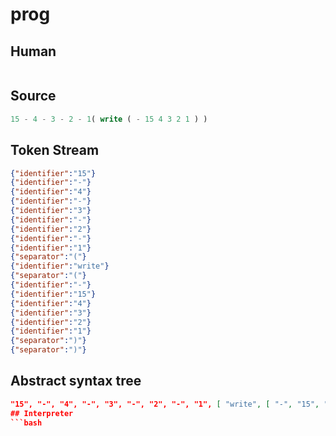# prog
## Human
```

```
## Source
```lisp
15 - 4 - 3 - 2 - 1( write ( - 15 4 3 2 1 ) ) 
```
## Token Stream
```json
{"identifier":"15"}
{"identifier":"-"}
{"identifier":"4"}
{"identifier":"-"}
{"identifier":"3"}
{"identifier":"-"}
{"identifier":"2"}
{"identifier":"-"}
{"identifier":"1"}
{"separator":"("}
{"identifier":"write"}
{"separator":"("}
{"identifier":"-"}
{"identifier":"15"}
{"identifier":"4"}
{"identifier":"3"}
{"identifier":"2"}
{"identifier":"1"}
{"separator":")"}
{"separator":")"}
```
## Abstract syntax tree
```json
"15", "-", "4", "-", "3", "-", "2", "-", "1", [ "write", [ "-", "15", "4", "3", "2", "1" ] ]```
## Interpreter
```bash
```